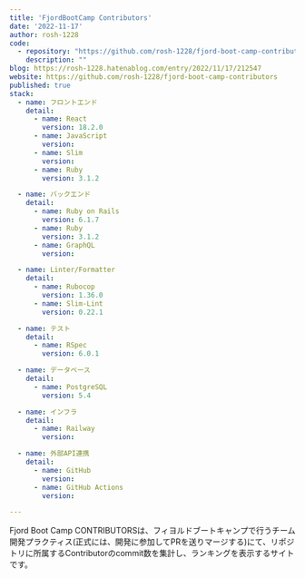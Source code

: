```yaml
---
title: 'FjordBootCamp Contributors'
date: '2022-11-17'
author: rosh-1228
code: 
  - repository: "https://github.com/rosh-1228/fjord-boot-camp-contributors"
    description: ""
blog: https://rosh-1228.hatenablog.com/entry/2022/11/17/212547
website: https://github.com/rosh-1228/fjord-boot-camp-contributors
published: true
stack:
  - name: フロントエンド
    detail: 
      - name: React
        version: 18.2.0
      - name: JavaScript
        version: 
      - name: Slim
        version: 
      - name: Ruby
        version: 3.1.2

  - name: バックエンド
    detail:
      - name: Ruby on Rails
        version: 6.1.7
      - name: Ruby
        version: 3.1.2
      - name: GraphQL
        version: 

  - name: Linter/Formatter
    detail:
      - name: Rubocop
        version: 1.36.0
      - name: Slim-Lint
        version: 0.22.1

  - name: テスト
    detail:
      - name: RSpec
        version: 6.0.1

  - name: データベース
    detail:
      - name: PostgreSQL
        version: 5.4

  - name: インフラ
    detail:
      - name: Railway
        version: 

  - name: 外部API連携
    detail:
      - name: GitHub
        version: 
      - name: GitHub Actions
        version: 

---
```


Fjord Boot Camp CONTRIBUTORSは、フィヨルドブートキャンプで行うチーム開発プラクティス(正式には、開発に参加してPRを送りマージする)にて、リポジトリに所属するContributorのcommit数を集計し、ランキングを表示するサイトです。

